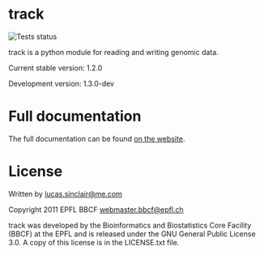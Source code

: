 track
=====

![Tests status](https://secure.travis-ci.org/bow/track.png?branch=master)

track is a python module for reading and writing genomic data.

Current stable version: 1.2.0

Development version: 1.3.0-dev


Full documentation
==================

The full documentation can be found [on the website](http://xapple.github.com/track/).


License
=======

Written by <lucas.sinclair@me.com>

Copyright 2011 EPFL BBCF <webmaster.bbcf@epfl.ch>

track was developed by the Bioinformatics and Biostatistics Core Facility (BBCF) at the EPFL and is released under the GNU General Public License 3.0. A copy of this license is in the LICENSE.txt file.
